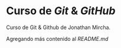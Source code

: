 # Curso de _Git_ & _GitHub_

Curso de Git & Github de Jonathan Mircha.

Agregando más contenido al _README.md_
